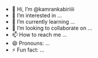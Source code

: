 - 👋 Hi, I’m @kamrankabiriiii
- 👀 I’m interested in ...
- 🌱 I’m currently learning ...
- 💞️ I’m looking to collaborate on ...
- 📫 How to reach me ...
- 😄 Pronouns: ...
- ⚡ Fun fact: ...

<!---
kamrankabiriiii/kamrankabiriiii is a ✨ special ✨ repository because its `README.md` (this file) appears on your GitHub profile.
You can click the Preview link to take a look at your changes.
--->
